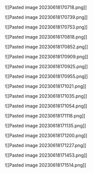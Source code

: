 ![[Pasted image 20230618170718.png]]

![[Pasted image 20230618170739.png]]

![[Pasted image 20230618170753.png]]


![[Pasted image 20230618170818.png]]


![[Pasted image 20230618170852.png]]


![[Pasted image 20230618170909.png]]


![[Pasted image 20230618170925.png]]

![[Pasted image 20230618170955.png]]

![[Pasted image 20230618171021.png]]

![[Pasted image 20230618171035.png]]

![[Pasted image 20230618171054.png]]

![[Pasted image 20230618171118.png]]


![[Pasted image 20230618171135.png]]

![[Pasted image 20230618171200.png]]

![[Pasted image 20230618171227.png]]

![[Pasted image 20230618171453.png]]

![[Pasted image 20230618171514.png]]







